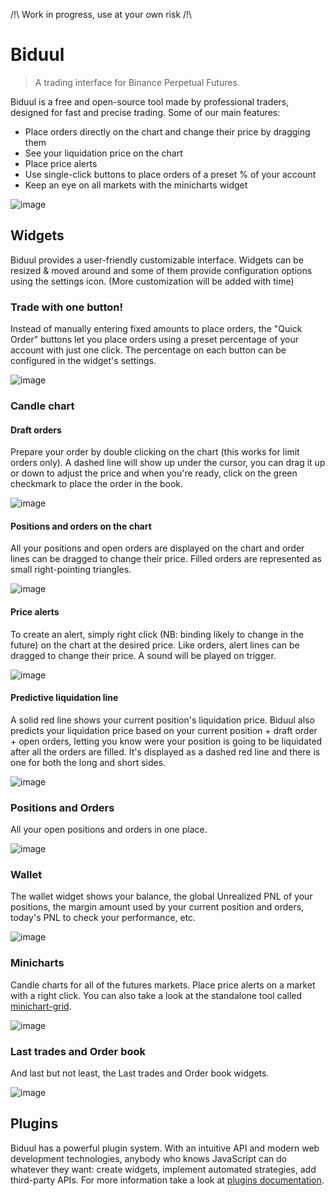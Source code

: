 /!\ Work in progress, use at your own risk /!\

# Biduul

> A trading interface for Binance Perpetual Futures.

Biduul is a free and open-source tool made by professional traders, designed for fast and precise trading.
Some of our main features:
- Place orders directly on the chart and change their price by dragging them
- See your liquidation price on the chart
- Place price alerts
- Use single-click buttons to place orders of a preset % of your account 
- Keep an eye on all markets with the minicharts widget

![image](https://user-images.githubusercontent.com/1082083/140765511-810c7e04-5ecd-4749-b64e-07a18b3f60c3.png)

## Widgets

Biduul provides a user-friendly customizable interface. Widgets can be resized & moved around and some of them provide configuration options using the settings icon. (More customization will be added with time)

### Trade with one button!

Instead of manually entering fixed amounts to place orders, the "Quick Order" buttons let you place orders using a preset percentage of your account with just one click. The percentage on each button can be configured in the widget's settings.

![image](https://user-images.githubusercontent.com/1082083/140765814-6cfac8a6-6949-4687-9fa6-b579f1e050be.png)


### Candle chart

#### Draft orders

Prepare your order by double clicking on the chart (this works for limit orders only). A dashed line will show up under the cursor, you can drag it up or down to adjust the price and when you're ready, click on the green checkmark to place the order in the book.

![image](https://user-images.githubusercontent.com/1082083/140766021-3f9b3b20-2451-436b-9a75-5a27c560bc81.png)


#### Positions and orders on the chart

All your positions and open orders are displayed on the chart and order lines can be dragged to change their price.
Filled orders are represented as small right-pointing triangles.

![image](https://user-images.githubusercontent.com/1082083/140767139-07c12d1e-ef80-4982-bdf1-1278babaa752.png)


#### Price alerts 

To create an alert, simply right click (NB: binding likely to change in the future) on the chart at the desired price. 
Like orders, alert lines can be dragged to change their price. A sound will be played on trigger.

![image](https://user-images.githubusercontent.com/1082083/140766447-08d4046b-14c7-439c-91f7-942a3b5c66d1.png)

#### Predictive liquidation line

A solid red line shows your current position's liquidation price.
Biduul also predicts your liquidation price based on your current position + draft order + open orders, letting you know were your position is going to be liquidated after all the orders are filled. It's displayed as a dashed red line and there is one for both the long and short sides.

![image](https://user-images.githubusercontent.com/1082083/140766618-6de0a645-5249-4d78-9528-1c26bc7a3883.png)


### Positions and Orders

All your open positions and orders in one place.

![image](https://user-images.githubusercontent.com/1082083/140766381-e57eabfb-6d93-4ccf-9c79-913cc649ebde.png)


### Wallet

The wallet widget shows your balance, the global Unrealized PNL of your positions, the margin amount used by your current position and orders, today's PNL to check your performance, etc.

![image](https://user-images.githubusercontent.com/1082083/140767429-975046b7-1145-4f0f-a939-1028e29ba8ac.png)


### Minicharts

Candle charts for all of the futures markets. Place price alerts on a market with a right click. You can also take a look at the standalone tool called [minichart-grid](https://letiliel.github.io/minichart-grid/).

![image](https://user-images.githubusercontent.com/1082083/140767525-889fb63e-d674-4b70-a498-7cf40485f37d.png)


### Last trades and Order book

And last but not least, the Last trades and Order book widgets.

![image](https://user-images.githubusercontent.com/1082083/140767557-7380d4cf-b665-4a65-9577-728c90037cd7.png)


## Plugins

Biduul has a powerful plugin system. With an intuitive API and modern web development technologies, anybody who knows JavaScript can do whatever they want: create widgets, implement automated strategies, add third-party APIs. For more information take a look at [plugins documentation](http://link-to-plugins-repository).
